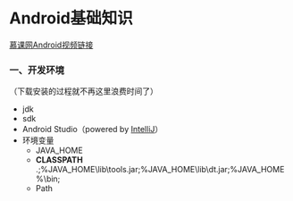 Android基础知识
====
[慕课网Android视频链接](http://www.imooc.com/video/1446 "这个视频一开始的时候有点扯淡。。")

### 一、开发环境
（下载安装的过程就不再这里浪费时间了）
+ jdk
+ sdk
+ Android Studio（powered by [IntelliJ](http://www.jetbrains.com/idea/)）
+ 环境变量
    - JAVA_HOME
    - **CLASSPATH** .;%JAVA_HOME\lib\tools.jar;%JAVA_HOME\lib\dt.jar;%JAVA_HOME%\bin;
    - Path
